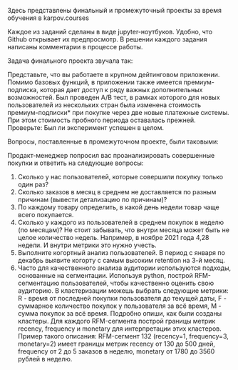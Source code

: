 Здесь представлены финальный и промежуточный проекты за время обучения в karpov.courses

Каждое из заданий сделаны в виде jupyter-ноутбуков. Удобно, что Github открывает их предпросмотр.
В решении каждого задания написаны комментарии в процессе работы.

Задача финального проекта звучала так:

Представьте, что вы работаете в крупном дейтинговом приложении.
Помимо базовых функций, в приложении также имеется премиум-подписка, которая дает доступ к ряду важных дополнительных возможностей. Был проведен A/B тест, в рамках которого для новых пользователей из нескольких стран была изменена стоимость премиум-подписки* при покупке через две новые платежные системы. При этом стоимость пробного периода оставалась прежней.
Проверьте:
Был ли эксперимент успешен в целом.

Вопросы, поставленные в промежуточном проекте, были таковыми:

Продакт-менеджер попросил вас проанализировать совершенные покупки и ответить на следующие вопросы:
1. Сколько у нас пользователей, которые совершили покупку только один раз?
2. Сколько заказов в месяц в среднем не доставляется по разным причинам (вывести детализацию по причинам)?
3. По каждому товару определить, в какой день недели товар чаще всего покупается.
4. Сколько у каждого из пользователей в среднем покупок в неделю (по месяцам)? Не стоит забывать, что внутри месяца может быть не целое количество недель. Например, в ноябре 2021 года 
   4,28 недели. И внутри метрики это нужно учесть.
5. Выполните когортный анализ пользователей. В период с января по декабрь выявите когорту с самым высоким retention на 3-й месяц.
6. Часто для качественного анализа аудитории используются подходы, основанные на сегментации. Используя python, построй RFM-сегментацию пользователей, чтобы качественно оценить свою аудиторию. В кластеризации можешь выбрать следующие метрики: R - время от последней покупки пользователя до текущей даты, F - суммарное количество покупок у пользователя за всё время, M - сумма покупок за всё время. Подробно опиши, как были созданы кластеры. Для каждого RFM-сегмента построй границы метрик recency, frequency и monetary для интерпретации этих кластеров. Пример такого описания: RFM-сегмент 132 (recency=1, frequency=3, monetary=2) имеет границы метрик recency от 130 до 500 дней, frequency от 2 до 5 заказов в неделю, monetary от 1780 до 3560 рублей в неделю.
